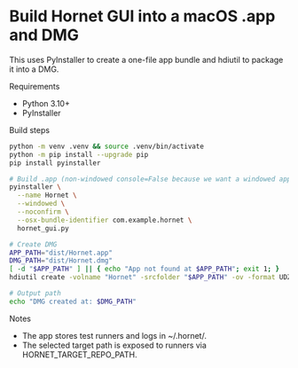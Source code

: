 # Build Hornet GUI into a macOS .app and DMG

This uses PyInstaller to create a one-file app bundle and hdiutil to package it into a DMG.

Requirements
- Python 3.10+
- PyInstaller

Build steps
```bash path=null start=null
python -m venv .venv && source .venv/bin/activate
python -m pip install --upgrade pip
pip install pyinstaller

# Build .app (non-windowed console=False because we want a windowed app)
pyinstaller \
  --name Hornet \
  --windowed \
  --noconfirm \
  --osx-bundle-identifier com.example.hornet \
  hornet_gui.py

# Create DMG
APP_PATH="dist/Hornet.app"
DMG_PATH="dist/Hornet.dmg"
[ -d "$APP_PATH" ] || { echo "App not found at $APP_PATH"; exit 1; }
hdiutil create -volname "Hornet" -srcfolder "$APP_PATH" -ov -format UDZO "$DMG_PATH"

# Output path
echo "DMG created at: $DMG_PATH"
```

Notes
- The app stores test runners and logs in ~/.hornet/<repo-name>.
- The selected target path is exposed to runners via HORNET_TARGET_REPO_PATH.
